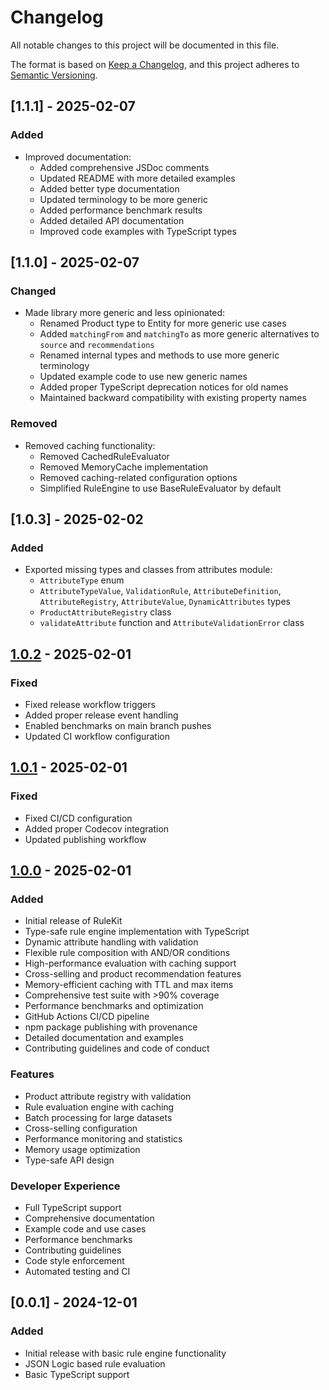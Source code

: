 # Changelog

All notable changes to this project will be documented in this file.

The format is based on [Keep a Changelog](https://keepachangelog.com/en/1.0.0/),
and this project adheres to [Semantic Versioning](https://semver.org/spec/v2.0.0.html).

## [1.1.1] - 2025-02-07

### Added

- Improved documentation:
  - Added comprehensive JSDoc comments
  - Updated README with more detailed examples
  - Added better type documentation
  - Updated terminology to be more generic
  - Added performance benchmark results
  - Added detailed API documentation
  - Improved code examples with TypeScript types

## [1.1.0] - 2025-02-07

### Changed

- Made library more generic and less opinionated:
  - Renamed Product type to Entity for more generic use cases
  - Added `matchingFrom` and `matchingTo` as more generic alternatives to `source` and `recommendations`
  - Renamed internal types and methods to use more generic terminology
  - Updated example code to use new generic names
  - Added proper TypeScript deprecation notices for old names
  - Maintained backward compatibility with existing property names

### Removed

- Removed caching functionality:
  - Removed CachedRuleEvaluator
  - Removed MemoryCache implementation
  - Removed caching-related configuration options
  - Simplified RuleEngine to use BaseRuleEvaluator by default

## [1.0.3] - 2025-02-02

### Added

- Exported missing types and classes from attributes module:
  - `AttributeType` enum
  - `AttributeTypeValue`, `ValidationRule`, `AttributeDefinition`, `AttributeRegistry`, `AttributeValue`, `DynamicAttributes` types
  - `ProductAttributeRegistry` class
  - `validateAttribute` function and `AttributeValidationError` class

## [1.0.2] - 2025-02-01

### Fixed

- Fixed release workflow triggers
- Added proper release event handling
- Enabled benchmarks on main branch pushes
- Updated CI workflow configuration

## [1.0.1] - 2025-02-01

### Fixed

- Fixed CI/CD configuration
- Added proper Codecov integration
- Updated publishing workflow

## [1.0.0] - 2025-02-01

### Added

- Initial release of RuleKit
- Type-safe rule engine implementation with TypeScript
- Dynamic attribute handling with validation
- Flexible rule composition with AND/OR conditions
- High-performance evaluation with caching support
- Cross-selling and product recommendation features
- Memory-efficient caching with TTL and max items
- Comprehensive test suite with >90% coverage
- Performance benchmarks and optimization
- GitHub Actions CI/CD pipeline
- npm package publishing with provenance
- Detailed documentation and examples
- Contributing guidelines and code of conduct

### Features

- Product attribute registry with validation
- Rule evaluation engine with caching
- Batch processing for large datasets
- Cross-selling configuration
- Performance monitoring and statistics
- Memory usage optimization
- Type-safe API design

### Developer Experience

- Full TypeScript support
- Comprehensive documentation
- Example code and use cases
- Performance benchmarks
- Contributing guidelines
- Code style enforcement
- Automated testing and CI

[1.0.2]: https://github.com/phr3nzy/rulekit/releases/tag/v1.0.2
[1.0.1]: https://github.com/phr3nzy/rulekit/releases/tag/v1.0.1
[1.0.0]: https://github.com/phr3nzy/rulekit/releases/tag/v1.0.0

## [0.0.1] - 2024-12-01

### Added

- Initial release with basic rule engine functionality
- JSON Logic based rule evaluation
- Basic TypeScript support
